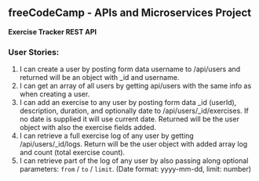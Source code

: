 **freeCodeCamp** - APIs and Microservices Project
------

**Exercise Tracker REST API**

### User Stories:

1. I can create a user by posting form data username to /api/users and returned will be an object with _id and username.
2. I can get an array of all users by getting api/users with the same info as when creating a user.
3. I can add an exercise to any user by posting form data _id (userId), description, duration, and optionally date to /api/users/_id/exercises. If no date is supplied it will use current date. Returned will be the user object with also the exercise fields added.
4. I can retrieve a full exercise log of any user by getting /api/users/_id/logs. Return will be the user object with added array log and count (total exercise count).
5. I can retrieve part of the log of any user by also passing along optional parameters: `from` / `to` / `limit`. (Date format: yyyy-mm-dd, limit: number)